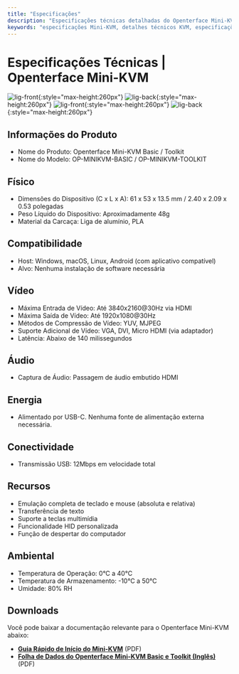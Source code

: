 ```yaml
---
title: "Especificações"
description: "Especificações técnicas detalhadas do Openterface Mini-KVM, incluindo capacidades de vídeo de até 4K@30Hz de entrada, 1080p@30Hz de saída, conectividade USB, dimensões físicas e requisitos ambientais. Especificações completas de hardware para as versões Basic e Toolkit."
keywords: "especificações Mini-KVM, detalhes técnicos KVM, especificações KVM HDMI, switch KVM 4K, KVM USB-C, especificações de periféricos de computador, dimensões KVM, compressão de vídeo, emulação de teclado e mouse, especificações de hardware"
---
```


# **Especificações Técnicas** | Openterface Mini-KVM

![lig-front](https://assets.openterface.com/images/product/minikvm-v1-9-front.svg#only-light){:style="max-height:260px"}
![lig-back](https://assets.openterface.com/images/product/minikvm-v1-9-back.svg#only-light){:style="max-height:260px"}
![lig-front](https://assets.openterface.com/images/product/minikvm-v1-9-front_1.svg#only-dark){:style="max-height:260px"}
![lig-back](https://assets.openterface.com/images/product/minikvm-v1-9-back_1.svg#only-dark){:style="max-height:260px"}

## Informações do Produto
- Nome do Produto: Openterface Mini-KVM Basic / Toolkit
- Nome do Modelo: OP-MINIKVM-BASIC / OP-MINIKVM-TOOLKIT

## Físico
- Dimensões do Dispositivo (C x L x A): 61 x 53 x 13.5 mm / 2.40 x 2.09 x 0.53 polegadas
- Peso Líquido do Dispositivo: Aproximadamente 48g
- Material da Carcaça: Liga de alumínio, PLA

## Compatibilidade
- Host: Windows, macOS, Linux, Android (com aplicativo compatível)
- Alvo: Nenhuma instalação de software necessária

## Vídeo
- Máxima Entrada de Vídeo: Até 3840x2160@30Hz via HDMI
- Máxima Saída de Vídeo: Até 1920x1080@30Hz
- Métodos de Compressão de Vídeo: YUV, MJPEG
- Suporte Adicional de Vídeo: VGA, DVI, Micro HDMI (via adaptador)
- Latência: Abaixo de 140 milissegundos

## Áudio
- Captura de Áudio: Passagem de áudio embutido HDMI

## Energia
- Alimentado por USB-C. Nenhuma fonte de alimentação externa necessária.

## Conectividade
- Transmissão USB: 12Mbps em velocidade total

## Recursos
- Emulação completa de teclado e mouse (absoluta e relativa)
- Transferência de texto
- Suporte a teclas multimídia
- Funcionalidade HID personalizada
- Função de despertar do computador

## Ambiental
- Temperatura de Operação: 0°C a 40°C
- Temperatura de Armazenamento: -10°C a 50°C
- Umidade: 80% RH

## Downloads

Você pode baixar a documentação relevante para o Openterface Mini-KVM abaixo:

- **[Guia Rápido de Início do Mini-KVM](https://raw.githubusercontent.com/TechxArtisanStudio/Openterface/main/product-printed-materials/minikvm_quick_start_guide_20240928.pdf)** (PDF)
- **[Folha de Dados do Openterface Mini-KVM Basic e Toolkit (Inglês)](https://raw.githubusercontent.com/TechxArtisanStudio/Openterface/main/product-printed-materials/Openterface-Mini-KVM-Basic-and-Toolkit-Datasheet-Eng-20250313.pdf)** (PDF)